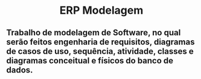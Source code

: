 <h1 style="text-align: center">ERP Modelagem</h1>

<h2>Trabalho de modelagem de Software, no qual serão feitos engenharia de requisitos, diagramas de casos de uso,
    sequência, atividade, classes e diagramas conceitual e físicos do banco de dados.</h2>
